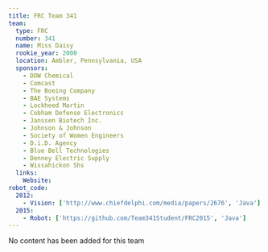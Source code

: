 ```yaml
---
title: FRC Team 341
team:
  type: FRC
  number: 341
  name: Miss Daisy
  rookie_year: 2000
  location: Ambler, Pennsylvania, USA
  sponsors:
    - DOW Chemical
    - Comcast
    - The Boeing Company
    - BAE Systems
    - Lockheed Martin
    - Cobham Defense Electronics
    - Janssen Biotech Inc.
    - Johnson & Johnson
    - Society of Women Engineers
    - D.i.D. Agency
    - Blue Bell Technologies
    - Denney Electric Supply
    - Wissahickon Shs
  links:
    Website: 
robot_code:
  2012:
    - Vision: ['http://www.chiefdelphi.com/media/papers/2676', 'Java']
  2015:
    - Robot: ['https://github.com/Team341Student/FRC2015', 'Java']
---
```

No content has been added for this team